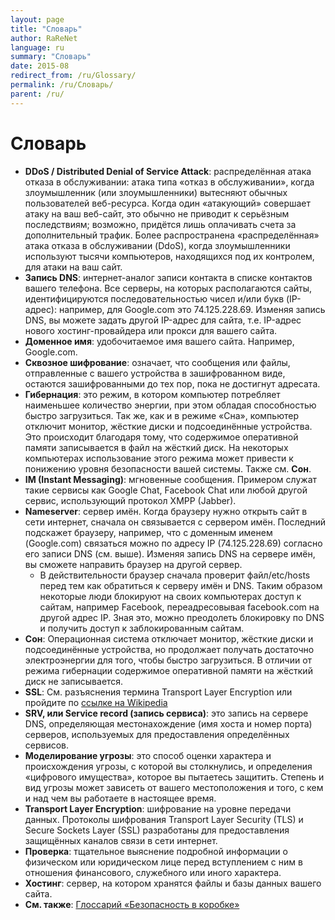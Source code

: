 ```yaml
---
layout: page
title: "Словарь"
author: RaReNet
language: ru
summary: "Словарь"
date: 2015-08
redirect_from: /ru/Glossary/
permalink: /ru/Словарь/
parent: /ru/
---
```


# Словарь

- **DDoS / Distributed Denial of Service Attack**: распределённая атака отказа в обслуживании: атака типа «отказ в обслуживании», когда злоумышленник (или злоумышленники) вытесняют обычных пользователей веб-ресурса. Когда один «атакующий» совершает атаку на ваш веб-сайт, это обычно не приводит к серьёзным последствиям; возможно, придётся лишь оплачивать счета за дополнительный трафик. Более распространена «распределённая» атака отказа в обслуживании (DdoS), когда злоумышленники используют тысячи компьютеров, находящихся под их контролем, для атаки на ваш сайт.
- **Запись DNS**: интернет-аналог записи контакта в списке контактов вашего телефона. Все серверы, на которых располагаются сайты, идентифицируются последовательностью чисел и/или букв (IP-адрес): например, для Google.com это 74.125.228.69. Изменяя запись DNS, вы можете задать другой IP-адрес для сайта, т.е. IP-адрес нового хостинг-провайдера или прокси для вашего сайта.
- **Доменное имя**: удобочитаемое имя вашего сайта. Например, Google.com.
- **Сквозное шифрование**: означает, что сообщения или файлы, отправленные с вашего устройства в зашифрованном виде, остаются зашифрованными до тех пор, пока не достигнут адресата.
- **Гибернация**: это режим, в котором компьютер потребляет наименьшее количество энергии, при этом обладая способностью быстро загрузиться. Так же, как и в режиме «Сна», компьютер отключит монитор, жёсткие диски и подсоединённые устройства. Это происходит благодаря тому, что содержимое оперативной памяти записывается в файл на жёсткий диск. На некоторых компьютерах использование этого режима может привести к понижению уровня безопасности вашей системы. Также см. **Сон**.
- **IM (Instant Messaging)**: мгновенные сообщения. Примером служат такие сервисы как Google Chat, Facebook Chat или любой другой сервис, использующий протокол XMPP (Jabber).
- **Nameserver**: сервер имён. Когда браузеру нужно открыть сайт в сети интернет, сначала он связывается с сервером имён. Последний подскажет браузеру, например, что с доменным именем (Google.com) связаться можно по адресу IP (74.125.228.69) согласно его записи DNS (см. выше). Изменяя запись DNS на сервере имён, вы сможете направить браузер на другой сервер.
    - В действительности браузер сначала проверит файл/etc/hosts перед тем как обратиться к серверу имён и DNS. Таким образом некоторые люди  блокируют на своих компьютерах доступ к сайтам, например Facebook, переадресовывая facebook.com на другой адрес IP. Зная это, можно преодолеть блокировку по DNS и получить доступ к заблокированным сайтам.
- **Сон**: Операционная система отключает монитор, жёсткие диски и подсоединённые устройства, но продолжает получать достаточно электроэнергии для того, чтобы быстро загрузиться. В отличии от режима гибернации содержимое оперативной памяти на жёсткий диск не записывается.
- **SSL**:  См. разъяснения термина Transport Layer Encryption или пройдите по [ссылке на Wikipedia](https://ru.wikipedia.org/wiki/TLS)
- **SRV, или Service record (запись сервиса)**: это запись на сервере DNS, определяющая местонахождение (имя хоста и номер порта) серверов, используемых для предоставления определённых сервисов.
- **Моделирование угрозы**: это способ оценки характера и происхождения  угрозы, с которой вы столкнулись, и определения «цифрового имущества», которое вы пытаетесь защитить. Степень и вид угрозы может зависеть от вашего местоположения и того, с кем и над чем вы работаете в настоящее время.
- **Transport Layer Encryption**: шифрование на уровне передачи данных. Протоколы шифрования Transport Layer Security (TLS) и Secure Sockets Layer (SSL) разработаны для предоставления защищённых каналов связи в сети интернет.
- **Проверка**: тщательное выяснение подробной информации о физическом или юридическом лице перед вступлением с ним в отношения финансового, служебного или иного характера.
- **Хостинг**: сервер, на котором хранятся файлы и базы данных вашего сайта.
- **См. также**: [Глоссарий «Безопасность в коробке»](https://securityinabox.org/ru/glossary)
